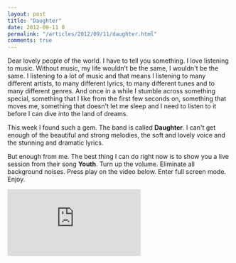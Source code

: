 ```yaml
---
layout: post
title: "Daughter"
date: 2012-09-11 0
permalink: "/articles/2012/09/11/daughter.html"
comments: true
---
```


Dear lovely people of the world. I have to tell you something. I love listening to music.
Without music, my life wouldn't be the same, I wouldn't be the same. I listening to a lot of music
and that means I listening to many different artists, to many different lyrics, 
to many different tunes and to many different genres. And once in a while I stumble across something special,
something that I like from the first few seconds on, something that moves me, something that doesn't let
me sleep and I need to listen to it before I can dive into the land of dreams.

This week I found such a gem. The band is called **Daughter**. I can't get enough of the beautiful
and strong melodies, the soft and lovely voice and the stunning and dramatic lyrics.

But enough from me. The best thing I can do right now is to show you a live session from their song **Youth**.
Turn up the volume. Eliminate all background noises. Press play on the video below. Enter full screen mode. Enjoy.

<iframe src="http://player.vimeo.com/video/32900076" class="vimeo" frameborder="0" webkitAllowFullScreen mozallowfullscreen allowFullScreen></iframe>
